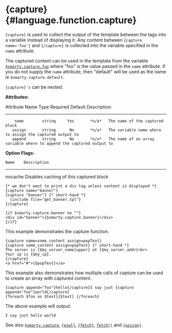 {capture} {#language.function.capture}
=========

`{capture}` is used to collect the output of the template between the
tags into a variable instead of displaying it. Any content between
`{capture name='foo'}` and `{/capture}` is collected into the variable
specified in the `name` attribute.

The captured content can be used in the template from the variable
[`$smarty.capture.foo`](#language.variables.smarty.capture) where "foo"
is the value passed in the `name` attribute. If you do not supply the
`name` attribute, then "default" will be used as the name ie
`$smarty.capture.default`.

`{capture}'s` can be nested.

**Attributes:**

   Attribute Name    Type    Required   Default  Description
  ---------------- -------- ---------- --------- ----------------------------------------------------------------------
        name        string     Yes       *n/a*   The name of the captured block
       assign       string      No       *n/a*   The variable name where to assign the captured output to
       append       string      No       *n/a*   The name of an array variable where to append the captured output to

**Option Flags:**

    Name    Description
  --------- -----------------------------------------
   nocache  Disables caching of this captured block


    {* we don't want to print a div tag unless content is displayed *}
    {capture name="banner"}
    {capture "banner"} {* short-hand *}
      {include file="get_banner.tpl"}
    {/capture}

    {if $smarty.capture.banner ne ""}
    <div id="banner">{$smarty.capture.banner}</div>
    {/if}

       

This example demonstrates the capture function.


    {capture name=some_content assign=popText}
    {capture some_content assign=popText} {* short-hand *}
    The server is {$my_server_name|upper} at {$my_server_addr}<br>
    Your ip is {$my_ip}.
    {/capture}
    <a href="#">{$popText}</a>

         

This example also demonstrates how multiple calls of capture can be used
to create an array with captured content.


    {capture append="foo"}hello{/capture}I say just {capture append="foo"}world{/capture}
    {foreach $foo as $text}{$text} {/foreach}

         

The above example will output:


    I say just hello world

      

See also [`$smarty.capture`](#language.variables.smarty.capture),
[`{eval}`](#language.function.eval),
[`{fetch}`](#language.function.fetch), [`fetch()`](#api.fetch) and
[`{assign}`](#language.function.assign).

